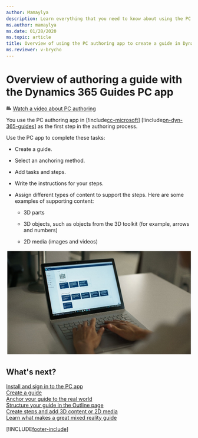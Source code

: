 ```yaml
---
author: Mamaylya
description: Learn everything that you need to know about using the PC authoring app to create a guide in Microsoft Dynamics 365 Guides.
ms.author: mamaylya
ms.date: 01/28/2020
ms.topic: article
title: Overview of using the PC authoring app to create a guide in Dynamics 365 Guides
ms.reviewer: v-brycho
---
```


# Overview of authoring a guide with the Dynamics 365 Guides PC app

![Video camera graphic](media/video-camera.PNG "Video camera graphic") [Watch a video about PC authoring](https://aka.ms/pcauthor)

You use the PC authoring app in [!include[cc-microsoft](../includes/cc-microsoft.md)] [!include[pn-dyn-365-guides](../includes/pn-dyn-365-guides.md)] as the first step in the authoring process.

Use the PC app to complete these tasks:

- Create a guide.

- Select an anchoring method.

- Add tasks and steps.

- Write the instructions for your steps.

- Assign different types of content to support the steps. Here are some examples of supporting content:

    - 3D parts

    - 3D objects, such as objects from the 3D toolkit (for example, arrows and numbers)

    - 2D media (images and videos)

![PC authoring](media/pc-authoring.PNG "PC authoring")

## What's next?

[Install and sign in to the PC app](install-sign-in-pc-app.md)<br>
[Create a guide](create-guide.md)<br>
[Anchor your guide to the real world](anchor.md)<br>
[Structure your guide in the Outline page](structure-guide.md)<br>
[Create steps and add 3D content or 2D media](pc-app-step-editor-overview.md)<br>
[Learn what makes a great mixed reality guide](great-guide.md)


[!INCLUDE[footer-include](../includes/footer-banner.md)]
